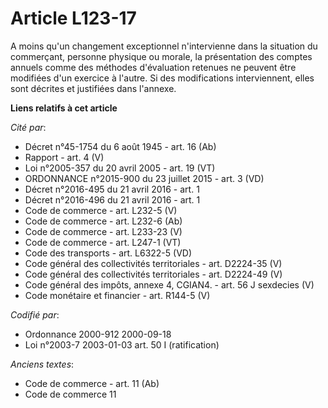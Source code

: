 # Article L123-17

A moins qu'un changement exceptionnel n'intervienne dans la situation du commerçant, personne physique ou morale, la
présentation des comptes annuels comme des méthodes d'évaluation retenues ne peuvent être modifiées d'un exercice à l'autre.
Si des modifications interviennent, elles sont décrites et justifiées dans l'annexe.

**Liens relatifs à cet article**

_Cité par_:

  - Décret n°45-1754 du 6 août 1945 - art. 16 (Ab)
  - Rapport - art. 4 (V)
  - Loi n°2005-357 du 20 avril 2005 - art. 19 (VT)
  - ORDONNANCE n°2015-900 du 23 juillet 2015 - art. 3 (VD)
  - Décret n°2016-495 du 21 avril 2016 - art. 1
  - Décret n°2016-496 du 21 avril 2016 - art. 1
  - Code de commerce - art. L232-5 (V)
  - Code de commerce - art. L232-6 (Ab)
  - Code de commerce - art. L233-23 (V)
  - Code de commerce - art. L247-1 (VT)
  - Code des transports - art. L6322-5 (VD)
  - Code général des collectivités territoriales - art. D2224-35 (V)
  - Code général des collectivités territoriales - art. D2224-49 (V)
  - Code général des impôts, annexe 4, CGIAN4. - art. 56 J sexdecies (V)
  - Code monétaire et financier - art. R144-5 (V)

_Codifié par_:

  - Ordonnance 2000-912 2000-09-18
  - Loi n°2003-7 2003-01-03 art. 50 I (ratification)

_Anciens textes_:

  - Code de commerce - art. 11 (Ab)
  - Code de commerce 11
